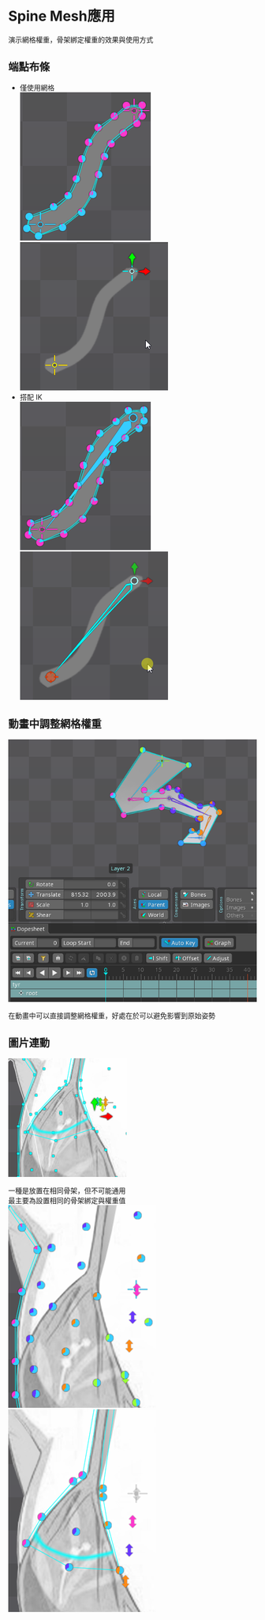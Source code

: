 # Spine Mesh應用

演示網格權重，骨架綁定權重的效果與使用方式

## 端點布條

+ 僅使用網格
  <br>
  ![](img/2023-03-21%2013_56_13.png)
  ![](moive/2023-03-21%2013_59_27.webp)
+ 搭配 IK
  <br>
  ![](img/2023-03-21%2013_56_34.png)
  ![](moive/2023-03-21%2013_59_37.webp)

## 動畫中調整網格權重

![](img/2023-03-21%2014_07_42.png)

在動畫中可以直接調整網格權重，好處在於可以避免影響到原始姿勢

## 圖片連動

![](moive/2023-03-28%2022_40_00.webp)

一種是放置在相同骨架，但不可能通用
<br>最主要為設置相同的骨架綁定與權重值
<br>![](img/2023-03-28%2022_37_12.png)
![](img/2023-03-28%2022_37_17.png)